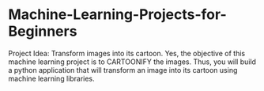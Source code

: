 # Machine-Learning-Projects-for-Beginners
Project Idea: Transform images into its cartoon. Yes, the objective of this machine learning project is to CARTOONIFY the images. Thus, you will build a python application that will transform an image into its cartoon using machine learning libraries.
